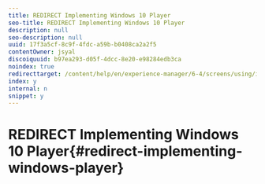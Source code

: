 ```yaml
---
title: REDIRECT Implementing Windows 10 Player
seo-title: REDIRECT Implementing Windows 10 Player
description: null
seo-description: null
uuid: 17f3a5cf-8c9f-4fdc-a59b-b0408ca2a2f5
contentOwner: jsyal
discoiquuid: b97ea293-d05f-4dcc-8e20-e98284edb3ca
noindex: true
redirecttarget: /content/help/en/experience-manager/6-4/screens/using/implementing-windows-player
index: y
internal: n
snippet: y
---
```


# REDIRECT Implementing Windows 10 Player{#redirect-implementing-windows-player}

